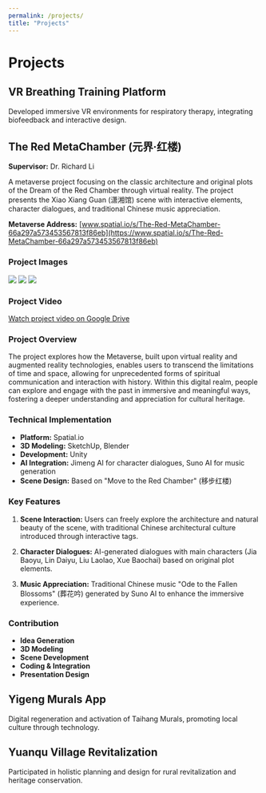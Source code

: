 ```yaml
---
permalink: /projects/
title: "Projects"
---
```


# Projects

## VR Breathing Training Platform
Developed immersive VR environments for respiratory therapy, integrating biofeedback and interactive design.

## The Red MetaChamber (元界·红楼)
**Supervisor:** Dr. Richard Li

A metaverse project focusing on the classic architecture and original plots of the Dream of the Red Chamber through virtual reality. The project presents the Xiao Xiang Guan (潇湘馆) scene with interactive elements, character dialogues, and traditional Chinese music appreciation.

**Metaverse Address:** [www.spatial.io/s/The-Red-MetaChamber-66a297a573453567813f86eb](https://www.spatial.io/s/The-Red-MetaChamber-66a297a573453567813f86eb)

### Project Images
![](images/RedMeta/RedMeta1.jpg)
![](images/RedMeta/RedMeta2.jpg)
![](images/RedMeta/RedMeta3.jpg)

### Project Video
[Watch project video on Google Drive](https://drive.google.com/file/d/1xEbWGYLEB5gONDsF0zcCc2zGLkpVm9xT/view?usp=drive_link)

### Project Overview
The project explores how the Metaverse, built upon virtual reality and augmented reality technologies, enables users to transcend the limitations of time and space, allowing for unprecedented forms of spiritual communication and interaction with history. Within this digital realm, people can explore and engage with the past in immersive and meaningful ways, fostering a deeper understanding and appreciation for cultural heritage.

### Technical Implementation
- **Platform:** Spatial.io
- **3D Modeling:** SketchUp, Blender
- **Development:** Unity
- **AI Integration:** Jimeng AI for character dialogues, Suno AI for music generation
- **Scene Design:** Based on "Move to the Red Chamber" (移步红楼)

### Key Features
1. **Scene Interaction:** Users can freely explore the architecture and natural beauty of the scene, with traditional Chinese architectural culture introduced through interactive tags.

2. **Character Dialogues:** AI-generated dialogues with main characters (Jia Baoyu, Lin Daiyu, Liu Laolao, Xue Baochai) based on original plot elements.

3. **Music Appreciation:** Traditional Chinese music "Ode to the Fallen Blossoms" (葬花吟) generated by Suno AI to enhance the immersive experience.

### Contribution
- **Idea Generation**
- **3D Modeling**
- **Scene Development**
- **Coding & Integration**
- **Presentation Design**

## Yigeng Murals App
Digital regeneration and activation of Taihang Murals, promoting local culture through technology.

## Yuanqu Village Revitalization
Participated in holistic planning and design for rural revitalization and heritage conservation. 